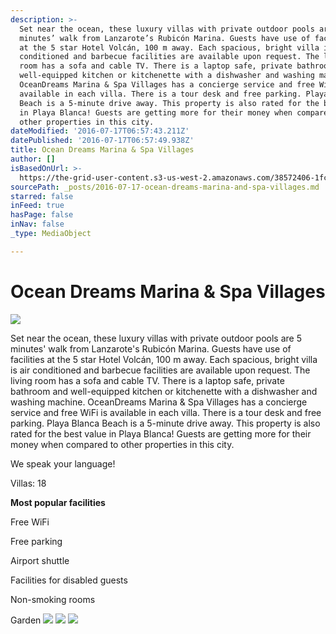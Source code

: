 ```yaml
---
description: >-
  Set near the ocean, these luxury villas with private outdoor pools are 5
  minutes’ walk from Lanzarote’s Rubicón Marina. Guests have use of facilities
  at the 5 star Hotel Volcán, 100 m away. Each spacious, bright villa is air
  conditioned and barbecue facilities are available upon request. The living
  room has a sofa and cable TV. There is a laptop safe, private bathroom and
  well-equipped kitchen or kitchenette with a dishwasher and washing machine.
  OceanDreams Marina & Spa Villages has a concierge service and free WiFi is
  available in each villa. There is a tour desk and free parking. Playa Blanca
  Beach is a 5-minute drive away. This property is also rated for the best value
  in Playa Blanca! Guests are getting more for their money when compared to
  other properties in this city. 
dateModified: '2016-07-17T06:57:43.211Z'
datePublished: '2016-07-17T06:57:49.938Z'
title: Ocean Dreams Marina & Spa Villages
author: []
isBasedOnUrl: >-
  https://the-grid-user-content.s3-us-west-2.amazonaws.com/38572406-1fc1-46e8-8f8d-7f7e23b74b3d.jpg
sourcePath: _posts/2016-07-17-ocean-dreams-marina-and-spa-villages.md
starred: false
inFeed: true
hasPage: false
inNav: false
_type: MediaObject

---
```

# Ocean Dreams Marina & Spa Villages
![](https://the-grid-user-content.s3-us-west-2.amazonaws.com/75571d43-eb16-42a9-ad6b-b1b40493cbc3.jpg)

Set near the ocean, these luxury villas with private outdoor pools are 5 minutes' walk from Lanzarote's Rubicón Marina. Guests have use of facilities at the 5 star Hotel Volcán, 100 m away. Each spacious, bright villa is air conditioned and barbecue facilities are available upon request. The living room has a sofa and cable TV. There is a laptop safe, private bathroom and well-equipped kitchen or kitchenette with a dishwasher and washing machine. OceanDreams Marina & Spa Villages has a concierge service and free WiFi is available in each villa. There is a tour desk and free parking. Playa Blanca Beach is a 5-minute drive away. This property is also rated for the best value in Playa Blanca! Guests are getting more for their money when compared to other properties in this city. 

We speak your language! 

Villas: 18 

**Most popular facilities**

Free WiFi

Free parking

Airport shuttle

Facilities for disabled guests

Non-smoking rooms

Garden
![](https://the-grid-user-content.s3-us-west-2.amazonaws.com/65fdc705-f98c-4739-a812-273d213e39f5.jpg)
![](https://the-grid-user-content.s3-us-west-2.amazonaws.com/d324c30b-ade9-451c-b5e2-9d926b874841.jpg)
![](https://the-grid-user-content.s3-us-west-2.amazonaws.com/13ff9d29-ac35-4db7-b36e-421e287c4305.jpg)